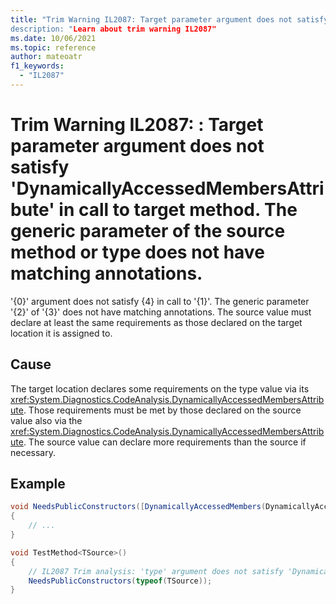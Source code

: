 ```yaml
---
title: "Trim Warning IL2087: Target parameter argument does not satisfy 'DynamicallyAccessedMembersAttribute' in call to target method. The generic parameter of the source method or type does not have matching annotations.
description: "Learn about trim warning IL2087"
ms.date: 10/06/2021
ms.topic: reference
author: mateoatr
f1_keywords:
  - "IL2087"
---
```

# Trim Warning IL2087: : Target parameter argument does not satisfy 'DynamicallyAccessedMembersAttribute' in call to target method. The generic parameter of the source method or type does not have matching annotations.

'{0}' argument does not satisfy {4} in call to '{1}'. The generic parameter '{2}' of '{3}' does not have matching annotations. The source value must declare at least the same requirements as those declared on the target location it is assigned to.

## Cause

The target location declares some requirements on the type value via its <xref:System.Diagnostics.CodeAnalysis.DynamicallyAccessedMembersAttribute>. Those requirements must be met by those declared on the source value also via the <xref:System.Diagnostics.CodeAnalysis.DynamicallyAccessedMembersAttribute>. The source value can declare more requirements than the source if necessary.

## Example

```C#
void NeedsPublicConstructors([DynamicallyAccessedMembers(DynamicallyAccessedMemberTypes.PublicConstructors)] Type type)
{
    // ...
}

void TestMethod<TSource>()
{
    // IL2087 Trim analysis: 'type' argument does not satisfy 'DynamicallyAccessedMembersAttribute' in call to 'NeedsPublicConstructor'. The generic parameter 'TSource' of 'TestMethod' does not have matching annotations. The source value must declare at least the same requirements as those declared on the target location it is assigned to.
    NeedsPublicConstructors(typeof(TSource));
}
```
